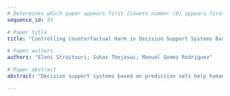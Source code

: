 ```yaml
--- 
# Determines which paper appears first (lowest number (0) appears first)
sequence_id: 37

# Paper title 
title: "Controlling Counterfactual Harm in Decision Support Systems Based on Prediction Sets"

# Paper authors 
authors: "Eleni Straitouri; Suhas Thejaswi; Manuel Gomez Rodriguez"

# Paper abstract 
abstract: "Decision support systems based on prediction sets help humans solve multiclass classification tasks by narrowing down the set of potential label values to a subset of them, namely a prediction set, and asking them to always predict label values from the prediction sets. While this type of systems have been proven to be effective at improving the average accuracy of the predictions made by humans, by restricting human agency, they may cause harm—a human who has succeeded at predicting the ground-truth label of an instance on their own may have failed had they used these systems. In this paper, our goal is to control how frequently a decision support system based on prediction sets may cause harm, by design. To this end, we start by characterizing the above notion of harm using the theoretical framework of structural causal models. Then, we show that, under a natural monotonicity assumption, we can estimate how frequently a system may cause harm using only predictions made by humans on their own. Building upon this assumption, we introduce a computational framework to design decision support systems based on prediction sets that are guaranteed to cause harm less frequently than a user-specified value using conformal risk control. We validate our framework using real human predictions from a human subject study and show that, in decision support systems based on prediction sets, there is a trade-off between accuracy and counterfactual harm."

--- 
```

